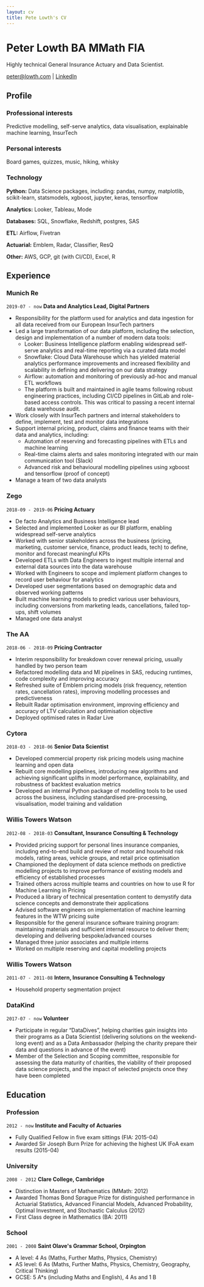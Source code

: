 ```yaml
---
layout: cv
title: Pete Lowth's CV
---
```

# Peter Lowth BA MMath FIA
Highly technical General Insurance Actuary and Data Scientist.

<div id="webaddress">
<a href="mailto:peter@lowth.com">peter@lowth.com</a>
| <a href="https://www.linkedin.com/in/pete-lowth-61527584/">LinkedIn</a>
</div>

## Profile

### Professional interests

Predictive modelling, self-serve analytics, data visualisation, explainable machine learning, InsurTech

### Personal interests

Board games, quizzes, music, hiking, whisky

### Technology

**Python:** Data Science packages, including: pandas, numpy, matplotlib, scikit-learn, statsmodels, xgboost, jupyter, keras, tensorflow

**Analytics:** Looker, Tableau, Mode

**Databases:** SQL, Snowflake, Redshift, postgres, SAS

**ETL:** Airflow, Fivetran

**Actuarial:** Emblem, Radar, Classifier, ResQ

**Other:** AWS, GCP, git (with CI/CD), Excel, R

## Experience

### Munich Re
`2019-07 - now`
__Data and Analytics Lead, Digital Partners__
- Responsibility for the platform used for analytics and data ingestion for all data received from our European InsurTech partners
- Led a large transformation of our data platform, including the selection, design and implementation of a number of modern data tools:
  - Looker: Business Intelligence platform enabling widespread self-serve analytics and real-time reporting via a curated data model
  - Snowflake: Cloud Data Warehouse which has yielded material analytics performance improvements and increased flexibility and scalability in defining and delivering on our data strategy
  - Airflow: automation and monitoring of previously ad-hoc and manual ETL workflows
  - The platform is built and maintained in agile teams following robust engineering practices, including CI/CD pipelines in GitLab and role-based access controls. This was critical to passing a recent internal data warehouse audit. 
- Work closely with InsurTech partners and internal stakeholders to define, implement, test and monitor data integrations
- Support internal pricing, product, claims and finance teams with their data and analytics, including: 
  - Automation of reserving and forecasting pipelines with ETLs and machine learning
  - Real-time claims alerts and sales monitoring integrated with our main communication tool (Slack)
  - Advanced risk and behavioural modelling pipelines using xgboost and tensorflow (proof of concept)
- Manage a team of two data analysts

### Zego
`2018-09 - 2019-06`
__Pricing Actuary__
- De facto Analytics and Business Intelligence lead
- Selected and implemented Looker as our BI platform, enabling widespread self-serve analytics
- Worked with senior stakeholders across the business (pricing, marketing, customer service, finance, product leads, tech) to define, monitor and forecast meaningful KPIs
- Developed ETLs with Data Engineers to ingest multiple internal and external data sources into the data warehouse
- Worked with Engineers to scope and implement platform changes to record user behaviour for analytics
- Developed user segmentations based on demographic data and observed working patterns
- Built machine learning models to predict various user behaviours, including conversions from marketing leads, cancellations, failed top-ups, shift volumes
- Managed one data analyst

### The AA
`2018-06 - 2018-09`
__Pricing Contractor__
- Interim responsibility for breakdown cover renewal pricing, usually handled by two person team
- Refactored modelling data and MI pipelines in SAS, reducing runtimes, code complexity and improving accuracy
- Refreshed suite of Emblem pricing models (risk frequency, retention rates, cancellation rates), improving modelling processes and predictiveness
- Rebuilt Radar optimisation environment, improving efficiency and accuracy of LTV calculation and optimisation objective
- Deployed optimised rates in Radar Live

### Cytora
`2018-03 - 2018-06`
__Senior Data Scientist__
- Developed commercial property risk pricing models using machine learning and open data
- Rebuilt core modelling pipelines, introducing new algorithms and achieving significant uplifts in model performance, explainability, and robustness of backtest evaluation metrics
- Developed an internal Python package of modelling tools to be used across the business, including standardised pre-processing, visualisation, model training and validation

### Willis Towers Watson
`2012-08 - 2018-03`
__Consultant, Insurance Consulting & Technology__
- Provided pricing support for personal lines insurance companies, including end-to-end build and review of motor and household risk models, rating areas, vehicle groups, and retail price optimisation
- Championed the deployment of data science methods on predictive modelling projects to improve performance of existing models and efficiency of established processes
- Trained others across multiple teams and countries on how to use R for Machine Learning in Pricing
- Produced a library of technical presentation content to demystify data science concepts and demonstrate their applications
- Advised software engineers on implementation of machine learning features in the WTW pricing suite
- Responsible for the general insurance software training program: maintaining materials and sufficient internal resource to deliver them; developing and delivering bespoke/advanced courses
- Managed three junior associates and multiple interns
- Worked on multiple reserving and capital modelling projects

### Willis Towers Watson
`2011-07 - 2011-08`
__Intern, Insurance Consulting & Technology__
- Household property segmentation project

### DataKind
`2017-07 - now`
__Volunteer__
- Participate in regular “DataDives”, helping charities gain insights into their programs as a Data Scientist (delivering solutions on the weekend-long event) and as a Data Ambassador (helping the charity prepare their data and questions in advance of the event)
- Member of the Selection and Scoping committee, responsible for assessing the data maturity of charities, the viability of their proposed data science projects, and the impact of selected projects once they have been completed 

## Education

### Profession
`2012 - now`
__Institute and Faculty of Actuaries__
- Fully Qualified Fellow in five exam sittings (FIA: 2015-04)
- Awarded Sir Joseph Burn Prize for achieving the highest UK IFoA exam results (2015-04)

### University
`2008 - 2012`
__Clare College, Cambridge__
- Distinction in Masters of Mathematics (MMath: 2012)
- Awarded Thomas Bond Sprague Prize for distinguished performance in Actuarial Statistics, Advanced Financial Models, Advanced Probability, Optimal Investment, and Stochastic Calculus (2012)
- First Class degree in Mathematics (BA: 2011)

### School
`2001 - 2008`
__Saint Olave's Grammar School, Orpington__
- A level: 4 As (Maths, Further Maths, Physics, Chemistry)
- AS level: 6 As (Maths, Further Maths, Physics, Chemistry, Geography, Critical Thinking)
- GCSE: 5 A\*s (including Maths and English), 4 As and 1 B

<!-- ### Footer

Last updated: 2020-07 -->

